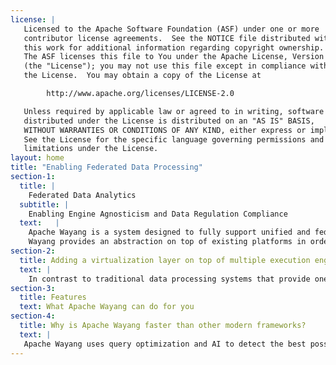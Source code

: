 ```yaml
---
license: |
   Licensed to the Apache Software Foundation (ASF) under one or more
   contributor license agreements.  See the NOTICE file distributed with
   this work for additional information regarding copyright ownership.
   The ASF licenses this file to You under the Apache License, Version 2.0
   (the "License"); you may not use this file except in compliance with
   the License.  You may obtain a copy of the License at

        http://www.apache.org/licenses/LICENSE-2.0

   Unless required by applicable law or agreed to in writing, software
   distributed under the License is distributed on an "AS IS" BASIS,
   WITHOUT WARRANTIES OR CONDITIONS OF ANY KIND, either express or implied.
   See the License for the specific language governing permissions and
   limitations under the License.
layout: home
title: "Enabling Federated Data Processing"
section-1:
  title: |
    Federated Data Analytics
  subtitle: |
    Enabling Engine Agnosticism and Data Regulation Compliance
  text:   |
    Apache Wayang is a system designed to fully support unified and federated data processing: Wayang enables users to run data analytics over multiple data processing engines, without changing their native code. </br>
    Wayang provides an abstraction on top of existing platforms in order to run data processing and analytic tasks on top of any set of platforms. As a result, Apache Wayang (incubating) frees data engineers and software developers from the burden of learning all different data processing systems, their APIs, strengths and weaknesses; the intricacies of coordinating and integrating different processing platforms; and the inflexibility when trying a fixed set of processing platforms.
section-2:
  title: Adding a virtualization layer on top of multiple execution engines 
  text: | 
    In contrast to traditional data processing systems that provide one dedicated execution engine, Apache Wayang (incubating) can transparently and seamlessly integrate multiple execution engines and use them to perform a single task. In Wayang, users can specify any data processing application using one of Wayang's APIs and then Wayang will choose the data processing platform(s), e.g., Postgres or Apache Spark, that best fits the application. Finally, Wayang will perform the execution, thereby hiding the different platform-specific APIs and coordinating inter-platform communication.
section-3:
  title: Features
  text: What Apache Wayang can do for you
section-4:
  title: Why is Apache Wayang faster than other modern frameworks?
  text: |
   Apache Wayang uses query optimization and AI to detect the best possible combination of execution engines. By combining multiple execution engines, one can gain significant performance. Apache Wayang understands the UDFs and optimizes the function for the underlying processing platform. It also uses small JVM instances to reduce the operational overhead when processing a reduced number of data points.
---
```

